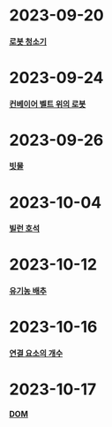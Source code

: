 # 2023-09-20
#### [로봇 청소기](https://www.acmicpc.net/problem/14503)

# 2023-09-24
#### [컨베이어 벨트 위의 로봇](https://www.acmicpc.net/problem/20055)

# 2023-09-26
#### [빗물](https://www.acmicpc.net/problem/14719)

# 2023-10-04
#### [빌런 호석](https://www.acmicpc.net/problem/22251)

# 2023-10-12
#### [유기농 배추](https://www.acmicpc.net/problem/1012)

# 2023-10-16
#### [연결 요소의 개수](https://www.acmicpc.net/problem/11724)

# 2023-10-17
#### [DOM](https://www.acmicpc.net/problem/10552)
